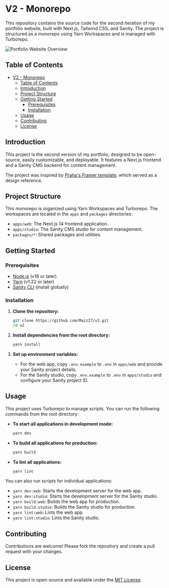 # V2 - Monorepo

This repository contains the source code for the second iteration of my portfolio website, built with Next.js, Tailwind CSS, and Sanity. The project is structured as a monorepo using Yarn Workspaces and is managed with Turborepo.

![Portfolio Website Overview](https://drive.google.com/thumbnail?id=10k4FZT--EPVmaNBH3qrKFnKANOsSp930&sz=w1024&t=1681358800&mime=image/png)

## Table of Contents

- [V2 - Monorepo](#v2---monorepo)
  - [Table of Contents](#table-of-contents)
  - [Introduction](#introduction)
  - [Project Structure](#project-structure)
  - [Getting Started](#getting-started)
    - [Prerequisites](#prerequisites)
    - [Installation](#installation)
  - [Usage](#usage)
  - [Contributing](#contributing)
  - [License](#license)

## Introduction

This project is the second version of my portfolio, designed to be open-source, easily customizable, and deployable. It features a Next.js frontend and a Sanity CMS backend for content management.

The project was inspired by [Praha's Framer template](https://darkmate.framer.website), which served as a design reference.

## Project Structure

This monorepo is organized using Yarn Workspaces and Turborepo. The workspaces are located in the `apps` and `packages` directories:

- `apps/web`: The Next.js 14 frontend application.
- `apps/studio`: The Sanity CMS studio for content management.
- `packages/*`: Shared packages and utilities.

## Getting Started

### Prerequisites

- [Node.js](https://nodejs.org/en/) (v18 or later)
- [Yarn](https://yarnpkg.com/getting-started/install) (v1.22 or later)
- [Sanity CLI](https://www.sanity.io/docs/cli) (install globally)

### Installation

1. **Clone the repository:**

   ```bash
   git clone https://github.com/Maiz27/v2.git
   cd v2
   ```

2. **Install dependencies from the root directory:**

   ```bash
   yarn install
   ```

3. **Set up environment variables:**
   - For the web app, copy `.env.example` to `.env` in `apps/web` and provide your Sanity project details.
   - For the Sanity studio, copy `.env.example` to `.env` in `apps/studio` and configure your Sanity project ID.

## Usage

This project uses Turborepo to manage scripts. You can run the following commands from the root directory:

- **To start all applications in development mode:**

  ```bash
  yarn dev
  ```

- **To build all applications for production:**

  ```bash
  yarn build
  ```

- **To lint all applications:**

  ```bash
  yarn lint
  ```

You can also run scripts for individual applications:

- `yarn dev:web`: Starts the development server for the web app.
- `yarn dev:studio`: Starts the development server for the Sanity studio.
- `yarn build:web`: Builds the web app for production.
- `yarn build:studio`: Builds the Sanity studio for production.
- `yarn lint:web`: Lints the web app.
- `yarn lint:studio`: Lints the Sanity studio.

## Contributing

Contributions are welcome! Please fork the repository and create a pull request with your changes.

## License

This project is open-source and available under the [MIT License](LICENSE).
